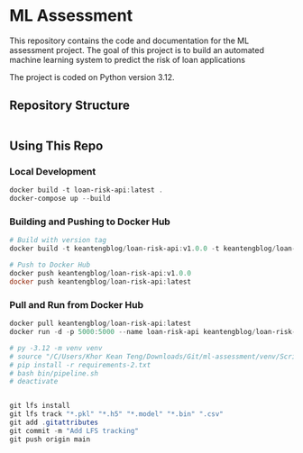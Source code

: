 # ML Assessment

This repository contains the code and documentation for the ML assessment project. The goal of this project is to build an automated machine learning system to predict the risk of loan applications

The project is coded on Python version 3.12.

## Repository Structure

```bash

```

## Using This Repo

### Local Development
```powershell
docker build -t loan-risk-api:latest .
docker-compose up --build
```

### Building and Pushing to Docker Hub
```powershell
# Build with version tag
docker build -t keantengblog/loan-risk-api:v1.0.0 -t keantengblog/loan-risk-api:latest .

# Push to Docker Hub
docker push keantengblog/loan-risk-api:v1.0.0
docker push keantengblog/loan-risk-api:latest
```

### Pull and Run from Docker Hub
```powershell
docker pull keantengblog/loan-risk-api:latest
docker run -d -p 5000:5000 --name loan-risk-api keantengblog/loan-risk-api:latest

# py -3.12 -m venv venv
# source "/C/Users/Khor Kean Teng/Downloads/Git/ml-assessment/venv/Scripts/activate"
# pip install -r requirements-2.txt
# bash bin/pipeline.sh
# deactivate


git lfs install
git lfs track "*.pkl" "*.h5" "*.model" "*.bin" ".csv"
git add .gitattributes
git commit -m "Add LFS tracking"
git push origin main